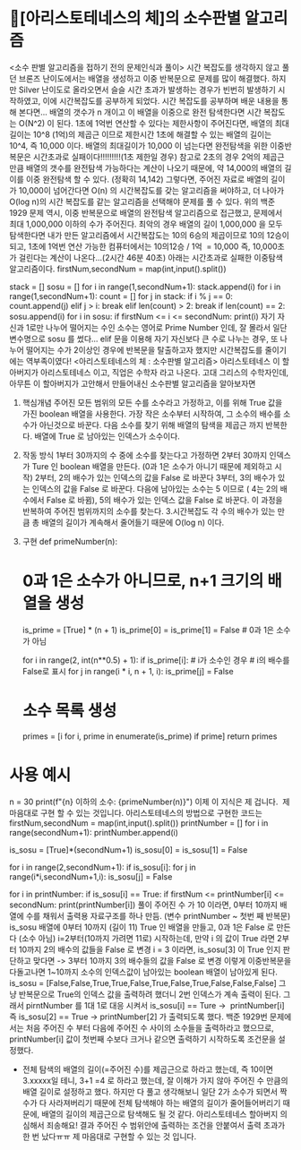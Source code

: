 # 🧬[아리스토테네스의 체]의 소수판별 알고리즘

<소수 판별 알고리즘을 접하기 전의 문제인식과 풀이>
시간 복잡도를 생각하지 않고 풀던 브론즈 난이도에서는 배열을 생성하고 이중 반복문으로 문제를 많이 해결했다.
하지만 Silver 난이도로 올라오면서 슬슬 시간 초과가 발생하는 경우가 빈번히 발생하기 시작하였고,
이에 시간복잡도를 공부하게 되었다.
시간 복잡도를 공부하며 배운 내용을 통해 본다면...
배열의 갯수가 n 개이고 이 배열을 이중으로 완전 탐색한다면 시간 복잡도는 O(N^2) 이 된다.
1초에 1억번 연산할 수 있다는 제한사항이 주어진다면, 배열의 최대 길이는 10^8 (1억)의 제곱근 이므로
제한시간 1초에 해결할 수 있는 배열의 길이는 10^4, 즉 10,000 이다.
배열의 최대길이가 10,000 이 넘는다면 완전탐색을 위한 이중반복문은 시간초과로 실패이다!!!!!!!!!(1초 제한일 경우)
참고로 2초의 경우 2억의 제곱근 만큼 배열의 갯수를 완전탐색 가능하다는 계산이 나오기 때문에, 약 14,000의 배열의 길이를 이중 완전탐색 할 수 있다.
(정확히 14,142)
그렇다면, 주어진 자료로 배열의 길이가 10,000이 넘어간다면
O(n) 의 시간복잡도를 갖는 알고리즘을 써야하고, 더 나아가 O(log n)의 시간 복잡도를 같는 알고리즘을 선택해야 문제를 풀 수 있다.
위의 백준 1929 문제 역시, 이중 반복문으로 배열의 완전탐색 알고리즘으로 접근했고, 문제에서 최대 1,000,000 이하의 수가 주어진다.
최악의 경우 배열의 길이 1,000,000 을 모두 탐색한다면 내가 만든 알고리즘에서 시간복잡도는 10의 6승의 제곱이므로 10의 12승이 되고, 1초에 1억번 연산 가능한 컴퓨터에서는 10의12승 / 1억  = 10,000 즉, 10,000초가 걸린다는 계산이 나온다...(2시간 46분 40초)
아래는 시간초과로 실패한 이중탐색 알고리즘이다.
firstNum,secondNum = map(int,input().split())

stack = []
sosu = []
for i in range(1,secondNum+1):
    stack.append(i)
for i in range(1,secondNum+1):
    count = []
    for j in stack:
        if i % j == 0:
            count.append(j)
        elif j > i:
            break
        elif len(count) > 2:
            break
    if len(count) == 2:
        sosu.append(i)
for i in sosu:
    if firstNum <= i <= secondNum:
        print(i)
자기 자신과 1로만 나누어 떨어지는 수인 소수는 영어로 Prime Number 인데, 잘 몰라서 일단 변수명으로 sosu 를 썼다...
elif 문을 이용해 자기 자신보다 큰 수로 나누는 경우, 또 나누어 떨어지는 수가 2이상인 경우에 반복문을 탈출하고자 했지만 시간복잡도를 줄이기에는 역부족이였다!
<아리스토테네스의 체 : 소수판별 알고리즘>
아리스토테네스
이 할아버지가 아리스토테네스 이고, 직업은 수학자 라고 나온다. 고대 그리스의 수학자인데, 아무튼 이 할아버지가 고안해서 만들어내신 소수판별 알고리즘을 알아보자면
1. 핵심개념
주어진 모든 범위의 모든 수를 소수라고 가정하고, 이를 위해 True 값을 가진 boolean 배열을 사용한다.
가장 작은 소수부터 시작하여, 그 소수의 배수를 소수가 아닌것으로 바꾼다.
다음 소수를 찾기 위해 배열의 탐색을 제곱근 까지 반복한다.
배열에 True 로 남아있는 인덱스가 소수이다.
2. 작동 방식
1부터 30까지의 수 중에 소수를 찾는다고 가정하면
2부터 30까지 인덱스가 Ture 인 boolean 배열을 만든다. (0과 1은 소수가 아니기 때문에 제외하고 시작)
2부터, 2의 배수가 있는 인덱스의 값을 False 로 바꾼다
3부터, 3의 배수가 있는 인덱스의 값을 False 로 바꾼다.
다음에 남아있는 소수는 5 이므로 ( 4는 2의 배수에서 False 로 바뀜), 5의 배수가 있는 인덱스 값을 False 로 바꾼다.
이 과정을 반복하여 주어진 범위까지의 소수를 찾는다.
3.시간복잡도
각 수의 배수가 있는 만큼 총 배열의 길이가 계속해서 줄어들기 때문에 O(log n) 이다.
4. 구현
def primeNumber(n):
    # 0과 1은 소수가 아니므로, n+1 크기의 배열을 생성
    is_prime = [True] * (n + 1)
    is_prime[0] = is_prime[1] = False  # 0과 1은 소수가 아님

    for i in range(2, int(n**0.5) + 1):
        if is_prime[i]:  # i가 소수인 경우
            # i의 배수를 False로 표시
            for j in range(i * i, n + 1, i):
                is_prime[j] = False

    # 소수 목록 생성
    primes = [i for i, prime in enumerate(is_prime) if prime]
    return primes

# 사용 예시
n = 30
print(f"{n} 이하의 소수: {primeNumber(n)}")
이제 이 지식은 제 겁니다.  제 마음대로 구현 할 수 있는 것입니다.
아리스토테네스의 방법으로 구현한 코드는
firstNum,secondNum = map(int,input().split())
printNumber = []
for i in range(secondNum+1):
    printNumber.append(i)

is_sosu = [True]*(secondNum+1)
is_sosu[0] = is_sosu[1] = False

for i in range(2,secondNum+1):
    if is_sosu[i]:
        for j in range(i*i,secondNum+1,i):
            is_sosu[j] = False

for i in printNumber:
    if is_sosu[i] == True:
        if firstNum <= printNumber[i] <= secondNum:
            print(printNumber[i])
풀이
주어진 수 가 10 이라면, 0부터 10까지 배열에 수를 채워서 출력용 자료구조를 하나 만듬. (변수 printNumber ~ 첫번 째 반복문)
is_sosu 배열에 0부터 10까지 (길이 11) True 인 배열을 만들고, 0과 1은 False 로 만든다 (소수 아님)
i=2부터(10까지 가려면 11로) 시작하는데, 만약 i 의 값이 True 라면 2부터 10까지 2의 배수의 값들을 False 로 변경
i = 3 이라면, is_sosu[3] 이 True 인지 판단하고 맞다면 -> 3부터 10까지 3의 배수들의 값을 False 로 변경
이렇게 이중반복문을 다돌고나면 1~10까지 소수의 인덱스값이 남아있는 boolean 배열이 남아있게 된다.
is_sosu = [False,False,True,True,False,True,False,True,False,False,False]
그냥 반복문으로 True의 인덱스 값을 출력하려 했더니 2번 인덱스가 계속 출력이 된다. 그래서 pirntNumber 를 1대 1로 대응 시켜서
is_sosu[i] == Ture ->  printNumber[i] 즉 is_sosu[2] == True -> printNumber[2] 가 출력되도록 했다.
백준 1929번 문제에서는 처음 주어진 수 부터 다음에 주어진 수 사이의 소수들을 출력하라고 했으므로, printNumber[i] 값이 첫번째 수보다 크거나 같으면 출력하기 시작하도록 조건문을 설정했다.
* 전체 탐색의 배열의 길이(=주어진 수)를 제곱근으로 하라고 했는데, 즉 10이면 3.xxxxx일 테니, 3+1 =4 로 하라고 했는데, 잘 이해가 가지 않아 주어진 수 만큼의 배열 길이로 설정하고 했다. 하지만 다 풀고 생각해보니 일단 2가 소수가 되면서 짝수가 다 사라져버리기 때문에 전체 탐색해야 하는 배열의 길이가 줄어들어버리기 때문에, 배열의 길이의 제곱근으로 탐색해도 될 것 같다. 아리스토테네스 할아버지 의심해서 죄송해요!
결과
주어진 수 범위안에 출력하는 조건을 안붙여서 출력 초과가 한 번 났다ㅠㅠ
제 마음대로 구현할 수 있는 것 입니다.